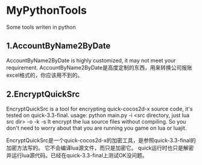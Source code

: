 # MyPythonTools
Some tools writen in python

## 1.AccountByName2ByDate
AccountByName2ByDate is highly customized,  it may not meet your requirement.
AccountByName2ByDate是高度定制的东西，用来转换公司报账excel格式的，你应该用不到的。

## 2.EncryptQuickSrc
EncryptQuickSrc is a tool for encrypting quick-cocos2d-x source code, it's tested on quick-3.3-final.
usage: python main.py -i <src directory, just lua src dir> -o <output encrypted zip file path> -k <xxtea key> -s <sign>
It encrypt the lua source files without compiling. 
So you don't need to worry about that you are running you game on lua or luajit.

EncryptQuickSrc是一个quick-cocos2d-x的加密工具，是参照quick-3.3-final的加密方法写的。
它不会编译lua源文件，而只是加密它。
quick运行时也只是解密并运行lua源代码。已经在quick-3.3-final上测试OK没问题。
